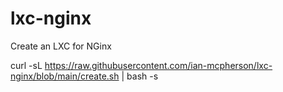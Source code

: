 # lxc-nginx
Create an LXC for NGinx


curl -sL https://raw.githubusercontent.com/ian-mcpherson/lxc-nginx/blob/main/create.sh | bash -s

